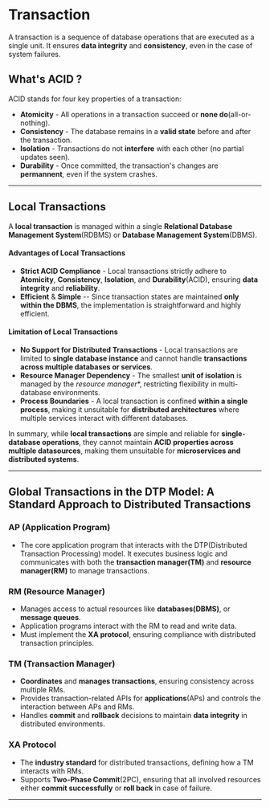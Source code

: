 # Transaction 
A transaction is a sequence of database operations that are executed as a single unit. It ensures **data integrity** and **consistency**, even in the case of system failures. 


## What's ACID ? 

ACID stands for four key properties of a transaction: 

- **Atomicity** - All operations in a transaction succeed or **none do**(all-or-nothing). 
- **Consistency** - The database remains in a **valid state** before and after the transaction. 
- **Isolation** - Transactions do not **interfere** with each other (no partial updates seen).
- **Durability** - Once committed, the transaction's changes are **permannent**, even if the system crashes. 

--- 

## Local Transactions 
A **local transaction** is managed within a single **Relational Database Management System**(RDBMS) or **Database Management System**(DBMS). 

#### Advantages of Local Transactions 
- **Strict ACID Compliance** - Local transactions strictly adhere to **Atomicity**, **Consistency**, **Isolation**, and **Durability**(ACID), ensuring **data integrity** and **reliability**. 
- **Efficient** & **Simple** -- Since transaction states are maintained **only within the DBMS**, the implementation is straightforward and highly efficient. 

#### Limitation of Local Transactions 
- **No Support for Distributed Transactions** - Local transactions are limited to **single database instance** and cannot handle **transactions across multiple databases or services**. 
- **Resource Manager Dependency** - The smallest **unit of isolation** is managed by the *resource manager**, restricting flexibility in multi-database environments. 
- **Process Boundaries** - A local transaction is confined **within a single process**, making it unsuitable for **distributed architectures** where multiple services interact with different databases. 
  

In summary, while **local transactions** are simple and reliable for **single-database operations**, they cannot maintain **ACID properties across multiple datasources**, making them unsuitable for **microservices and distributed systems**. 

--- 

## Global Transactions in the DTP Model: A Standard Approach to Distributed Transactions
### AP (Application Program)
- The core application program that interacts with the DTP(Distributed Transaction Processing) model. It executes business logic and communicates with both the **transaction manager(TM)** and **resource manager(RM)** to manage transactions. 

### RM (Resource Manager)
- Manages access to actual resources like **databases(DBMS)**, or **message queues**. 
- Application programs interact with the RM to read and write data. 
- Must implement the **XA protocol**, ensuring compliance with distributed transaction principles. 

### TM (Transaction Manager)
- **Coordinates** and **manages transactions**, ensuring consistency across multiple RMs. 
- Provides transaction-related APIs for **applications**(APs) and controls the interaction between APs and RMs. 
- Handles **commit** and **rollback** decisions to maintain **data integrity** in distributed environments. 


### XA Protocol 
- The **industry standard** for distributed transactions, defining how a TM interacts with RMs. 
- Supports **Two-Phase Commit**(2PC), ensuring that all involved resources either **commit successfully** or **roll back** in case of failure. 

--- 